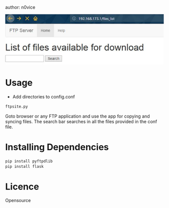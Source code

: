 author: n0vice

![](https://github.com/QuantumNovice/Python-FTP-App-for-file-transfer/blob/master/search.jpg)

# Usage

* Add directories to config.conf
```bash
ftpsite.py
```
Goto browser or any FTP application and use the app for copying 
and syncing files.
The search bar searches in all the files provided in the conf file.
# Installing Dependencies
```python
pip install pyftpdlib
pip install flask
```


# Licence
Opensource
